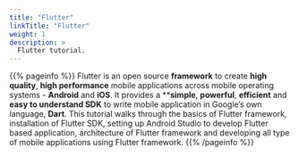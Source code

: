 ```yaml
---
title: "Flutter"
linkTitle: "Flutter"
weight: 1
description: >
  Flutter tutorial.
---
```


{{% pageinfo %}}
Flutter is an open source **framework** to create **high quality**, **high performance** mobile applications across mobile operating systems - **Android** and **iOS**. It provides a ****simple**, **powerful**, **efficient** and **easy to understand SDK** to write mobile application in Google’s own language, **Dart**. This tutorial walks through the basics of Flutter framework, installation of Flutter SDK, setting up Android Studio to develop Flutter based application, architecture of Flutter framework and developing all type of mobile applications using Flutter framework.
{{% /pageinfo %}}


